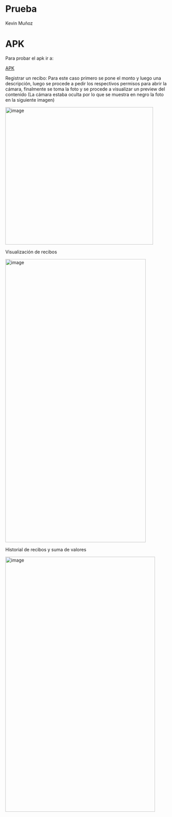 # Prueba

Kevin Muñoz

# APK

Para probar el apk ir a:

[APK](android/app/build/outputs/apk/debug)

Registrar un recibo: Para este caso primero se pone el monto y luego una descripción, luego se procede a pedir los respectivos permisos para abrir la cámara, finalmente se toma la foto y se procede a visualizar un preview del contenido (La cámara estaba oculta por lo que se muestra en negro la foto en la siguiente imagen)

<img width="460" height="428" alt="image" src="https://github.com/user-attachments/assets/2c3d7d12-c5d1-45f5-84ff-10616dd87125" />

Visualización de recibos

<img width="437" height="882" alt="image" src="https://github.com/user-attachments/assets/69a7720f-9b31-4455-abff-575b8d69c67c" />

Historial de recibos y suma de valores

<img width="466" height="794" alt="image" src="https://github.com/user-attachments/assets/58893f98-f786-4fe5-8510-6dc765f641e5" />

